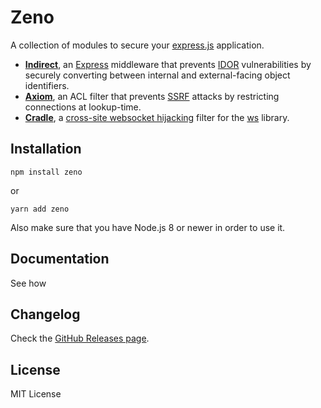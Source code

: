 # Zeno

A collection of modules to secure your [express.js](https://github.com/visionmedia/express) application.

- [**Indirect**](./modules/Indirect/), an [Express](https://github.com/expressjs/express) middleware that prevents [IDOR](https://portswigger.net/web-security/access-control/idor) vulnerabilities by securely converting between internal and external-facing object identifiers.
- [**Axiom**](./modules/Axiom/), an ACL filter that prevents [SSRF](https://portswigger.net/web-security/ssrf) attacks by restricting connections at lookup-time.
- [**Cradle**](./modules/Cradle/), a [cross-site websocket hijacking](https://portswigger.net/web-security/websockets/cross-site-websocket-hijacking) filter for the [ws](https://github.com/websockets/ws) library.

## Installation

```
npm install zeno
```

or

```
yarn add zeno
```

Also make sure that you have Node.js 8 or newer in order to use it.

## Documentation

See how

## Changelog

Check the [GitHub Releases page](https://github.com/sebasyii/zeno/releases).

## License

MIT License
